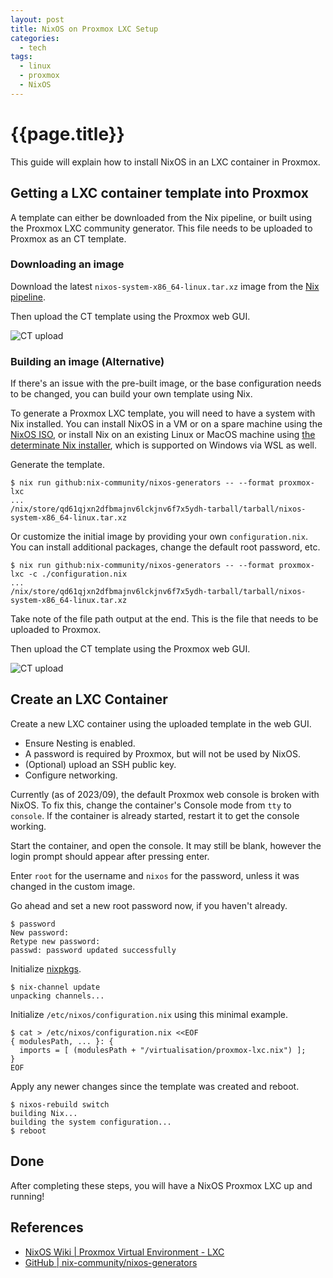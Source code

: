 ```yaml
---
layout: post
title: NixOS on Proxmox LXC Setup 
categories:
  - tech
tags:
  - linux
  - proxmox
  - NixOS
---
```


# {{page.title}}

This guide will explain how to install NixOS in an LXC container in Proxmox.

## Getting a LXC container template into Proxmox

A template can either be downloaded from the Nix pipeline, or built using the Proxmox LXC community generator.
This file needs to be uploaded to Proxmox as an CT template.

### Downloading an image

Download the latest `nixos-system-x86_64-linux.tar.xz` image from the [Nix pipeline](https://hydra.nixos.org/job/nixos/trunk-combined/nixos.containerTarball.x86_64-linux).

Then upload the CT template using the Proxmox web GUI.

![CT upload](/assets/proxmox-nixos-uploaded-ct-template.png)

### Building an image (Alternative)

If there's an issue with the pre-built image, or the base configuration needs to be changed, you can build your own template using Nix.

To generate a Proxmox LXC template, you will need to have a system with Nix installed.
You can install NixOS in a VM or on a spare machine using the [NixOS ISO](https://nixos.org/download#nixos-iso), 
or install Nix on an existing Linux or MacOS machine using [the determinate Nix installer](https://github.com/DeterminateSystems/nix-installer), 
which is supported on Windows via WSL as well.

Generate the template.

```
$ nix run github:nix-community/nixos-generators -- --format proxmox-lxc
...
/nix/store/qd61qjxn2dfbmajnv6lckjnv6f7x5ydh-tarball/tarball/nixos-system-x86_64-linux.tar.xz
```

Or customize the initial image by providing your own `configuration.nix`.
You can install additional packages, change the default root password, etc.

```
$ nix run github:nix-community/nixos-generators -- --format proxmox-lxc -c ./configuration.nix
...
/nix/store/qd61qjxn2dfbmajnv6lckjnv6f7x5ydh-tarball/tarball/nixos-system-x86_64-linux.tar.xz
```

Take note of the file path output at the end.
This is the file that needs to be uploaded to Proxmox.

Then upload the CT template using the Proxmox web GUI.

![CT upload](/assets/proxmox-nixos-uploaded-ct-template.png)

## Create an LXC Container

Create a new LXC container using the uploaded template in the web GUI.

- Ensure Nesting is enabled.
- A password is required by Proxmox, but will not be used by NixOS.
- (Optional) upload an SSH public key.
- Configure networking.

Currently (as of 2023/09), the default Proxmox web console is broken with NixOS.
To fix this, change the container's Console mode from `tty` to `console`.
If the container is already started, restart it to get the console working.

Start the container, and open the console.
It may still be blank, however the login prompt should appear after pressing enter.

Enter `root` for the username and `nixos` for the password, unless it was changed in the custom image.

Go ahead and set a new root password now, if you haven't already.
```
$ password
New password: 
Retype new password: 
passwd: password updated successfully
```

Initialize [nixpkgs](https://github.com/NixOS/nixpkgs).
```
$ nix-channel update
unpacking channels...
```

Initialize `/etc/nixos/configuration.nix` using this minimal example.
```
$ cat > /etc/nixos/configuration.nix <<EOF
{ modulesPath, ... }: {  
  imports = [ (modulesPath + "/virtualisation/proxmox-lxc.nix") ];  
}
EOF
```

Apply any newer changes since the template was created and reboot.
```
$ nixos-rebuild switch
building Nix...
building the system configuration...
$ reboot
```

## Done

After completing these steps, you will have a NixOS Proxmox LXC up and running!

## References

- [NixOS Wiki \| Proxmox Virtual Environment - LXC](https://nixos.wiki/wiki/Proxmox_Virtual_Environment#LXC)
- [GitHub \| nix-community/nixos-generators](https://github.com/nix-community/nixos-generators)